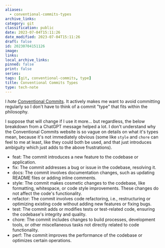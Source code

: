 ```yaml
---
aliases:
  - conventional-commits-types
archive_links: 
category: git
classification: public
date: 2023-07-04T15:11:26
date_modified: 2023-07-04T15:11:26
draft: false
id: 20230704151126
image: 
links: 
local_archive_links: 
pinned: false
print: false
series: 
tags: [git, conventional-commits, type]
title: Conventional Commits Types
type: tech-note
---
```


I _hate_ [Conventional Commits](https://www.conventionalcommits.org). It actively makes me want to avoid committing regularly so I don't have to think of a commit "type" that fits within the philosophy.

I suppose that will change if I use it more... but regardless, the below breakdown from a ChatGPT message helped a lot. I don't understand why the Conventional Commits website is so vague on details on what it's types mean, because it's not immediately obvious (some like `style` and `chore` can feel to me at least, like they could both be used, and that just introduces ambiguity which just adds to the above frustrations).

- feat: The commit introduces a new feature to the codebase or application.
- fix: The commit addresses a bug or issue in the codebase, resolving it.
- docs: The commit involves documentation changes, such as updating README files or adding inline comments.
- style: The commit makes cosmetic changes to the codebase, like formatting, whitespace, or code style improvements. These changes do not affect the code's functionality.
- refactor: The commit involves code refactoring, i.e., restructuring or optimizing existing code without adding new features or fixing bugs.
- test: The commit adds or modifies tests or test-related code, ensuring the codebase's integrity and quality.
- chore: The commit includes changes to build processes, development tools, or other miscellaneous tasks not directly related to code functionality.
- perf: The commit improves the performance of the codebase or optimizes certain operations.
